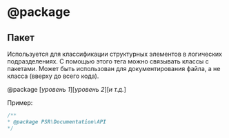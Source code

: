 # @package
## Пакет

Используется для классификации структурных элементов в логических подразделениях.
С помощью этого тега можно связывать классы с пакетами.
Может быть использован для документирования файла, а не класса (вверху до всего кода).

@package [_уровень 1_]\[_уровень 2_]\[_и т.д._]

Пример:
```php
/**
* @package PSR\Documentation\API
*/
```